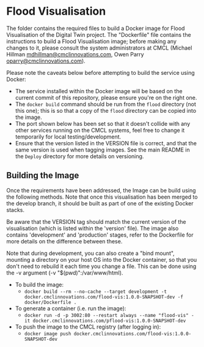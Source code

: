 # Flood Visualisation

The folder contains the required files to build a Docker image for Flood Visualisation of the Digital Twin project. The "Dockerfile" file contains the instructions to build a Flood Visualisation image; before making any changes to it, please consult the system administrators at CMCL (Michael Hillman <mdhillman@cmclinnovations.com>, Owen Parry <oparry@cmclinnovations.com>).

Please note the caveats below before attempting to build the service using Docker:

* The service installed within the Docker image will be based on the current commit of this repository, please ensure you're on the right one.
* The `docker build` command should be run from the `flood` directory (not this one); this is so that a copy of the `flood` directory can be copied into the image.
* The port shown below has been set so that it doesn't collide with any other services running on the CMCL systems, feel free to change it temporarily for local testing/development.
* Ensure that the version listed in the VERSION file is correct, and that the same version is used when tagging images. See the main README in the `Deploy` directory for more details on versioning.
	
	
## Building the Image

Once the requirements have been addressed, the Image can be build using the following methods. Note that once this visualisation has been merged to the develop branch, it should be built as part of one of the existing Docker stacks.

Be aware that the VERSION tag should match the current version of the visualisation (which is listed within the 'version' file). The image also contains 'development' and 'production' stages, refer to the Dockerfile for more details on the difference between these.

Note that during development, you can also create a "bind mount", mounting a directory on your host OS into the Docker container, so that you don't need to rebuild it each time you change a file. This can be done using the -v argument (-v "$(pwd)":/var/www/html).

+ To build the image:
  + `docker build --rm --no-cache --target development -t docker.cmclinnovations.com/flood-vis:1.0.0-SNAPSHOT-dev -f docker/Dockerfile .`
+ To generate a container (i.e. run the image):
  + `docker run -d -p 3002:80 --restart always --name "flood-vis" -it docker.cmclinnovations.com/pflood-vis:1.0.0-SNAPSHOT-dev`
+ To push the image to the CMCL registry (after logging in):
  + `docker image push docker.cmclinnovations.com/flood-vis:1.0.0-SNAPSHOT-dev`